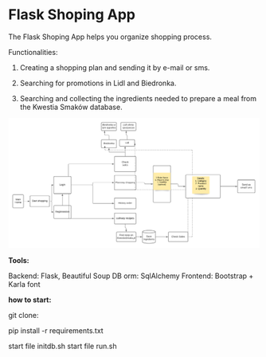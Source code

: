 # Flask Shoping App 

The Flask Shoping App helps you organize shopping process.

Functionalities:

1. Creating a shopping plan and sending it by e-mail or sms.

2. Searching for promotions in Lidl and Biedronka.

3. Searching and collecting the ingredients needed to prepare a meal from the Kwestia Smaków database.


![picture](Blank%20diagram.png)




**Tools:**

Backend: Flask, Beautiful Soup
DB orm: SqlAlchemy
Frontend: Bootstrap + Karla font


**how to start:**


git clone:

pip install -r requirements.txt

start file initdb.sh
start file run.sh

